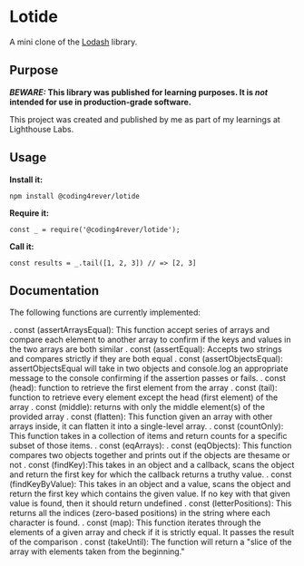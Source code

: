 # Lotide

A mini clone of the [Lodash](https://lodash.com) library.

## Purpose

**_BEWARE:_ This library was published for learning purposes. It is _not_ intended for use in production-grade software.**

This project was created and published by me as part of my learnings at Lighthouse Labs. 

## Usage

**Install it:**

`npm install @coding4rever/lotide`

**Require it:**

`const _ = require('@coding4rever/lotide');`

**Call it:**

`const results = _.tail([1, 2, 3]) // => [2, 3]`

## Documentation

The following functions are currently implemented:

. const (assertArraysEqual): This function accept series of arrays and compare each element to another array to confirm if the keys and values in the two arrays are both similar
. const (assertEqual): Accepts two strings and compares strictly if they are both equal
. const (assertObjectsEqual): assertObjectsEqual will take in two objects and console.log an appropriate message to the console confirming if the assertion passes or fails.
. const (head): function to retrieve the first element from the array
. const (tail): function to retrieve every element except the head (first element) of the array
. const (middle): returns with only the middle element(s) of the provided array
. const (flatten): This function given an array with other arrays inside, it can flatten it into a single-level array.
. const (countOnly): This function takes in a collection of items and return counts for a specific subset of those items.
. const (eqArrays):
. const (eqObjects): This function compares two objects together and prints out if the objects are thesame or not
. const (findKey):This takes in an object and a callback, scans the object and return the first key for which the callback returns a truthy value.
. const (findKeyByValue): This takes in an object and a value, scans the object and return the first key which contains the given value. If no key with that given value is found, then it should return undefined
. const (letterPositions): This returns all the indices (zero-based positions) in the string where each character is found.
. const (map): This function iterates through the elements of a given array and check if it is strictly equal. It passes the result of the comparison
. const (takeUntil): The function will return a "slice of the array with elements taken from the beginning."